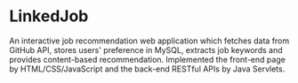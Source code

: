 # LinkedJob
An interactive job recommendation web application which fetches data from GitHub API, stores users' preference in MySQL, extracts job keywords and provides content-based recommendation. Implemented the front-end page by HTML/CSS/JavaScript and the back-end RESTful APIs by Java Servlets. 
